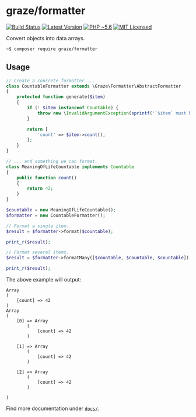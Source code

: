 # graze/formatter

[![Build Status][ico-build]][travis]
[![Latest Version][ico-package]][package]
[![PHP ~5.6][ico-engine]][lang]
[![MIT Licensed][ico-license]][license]

<!-- Links -->
[travis]: https://travis-ci.org/graze/queue
[lang]: https://secure.php.net
[package]: https://packagist.org/packages/graze/queue
[license]: https://github.com/graze/queue/blob/master/LICENSE

<!-- Images -->
[ico-license]: https://img.shields.io/packagist/l/graze/formatter.svg
[ico-package]: https://img.shields.io/packagist/v/graze/formatter.svg
[ico-build]: https://img.shields.io/travis/graze/formatter/master.svg
[ico-engine]: https://img.shields.io/badge/php-%3E%3D5.6-8892BF.svg

Convert objects into data arrays.

```bash
~$ composer require graze/formatter
```

## Usage

```php
// Create a concrete formatter ...
class CountableFormatter extends \Graze\Formatter\AbstractFormatter
{
    protected function generate($item)
    {
        if (! $item instanceof Countable) {
            throw new \InvalidArgumentException(sprintf('`$item` must be an instance of %s.', Countable::class));
        }

        return [
            'count' => $item->count(),
        ];
    }
}

// ... and something we can format.
class MeaningOfLifeCountable implements Countable
{
    public function count()
    {
        return 42;
    }
}

$countable = new MeaningOfLifeCountable();
$formatter = new CountableFormatter();

// Format a single item.
$result = $formatter->format($countable);

print_r($result);

// Format several items.
$result = $formatter->formatMany([$countable, $countable, $countable]);

print_r($result);
```

The above example will output:

```
Array
(
    [count] => 42
)
Array
(
    [0] => Array
        (
            [count] => 42
        )

    [1] => Array
        (
            [count] => 42
        )

    [2] => Array
        (
            [count] => 42
        )

)
```

Find more documentation under [`docs/`](/docs).

